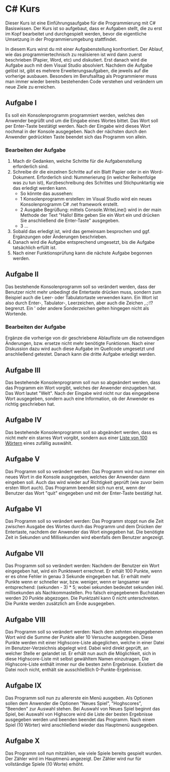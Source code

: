 # C# Kurs
Dieser Kurs ist eine Einführungsaufgabe für die Programmierung mit C# Basiswissen. Der Kurs ist so aufgebaut, dass er Aufgaben stellt, die zu erst im Kopf bearbeitet und durchgespielt werden, bevor die eigentliche Umsetzung in der Programmierumgebung stattfindet. 

In diesem Kurs wirst du mit einer Aufgabenstellung konfrontiert. Der Ablauf, wie das programmiertechnisch zu realisieren ist wird dann zuerst beschrieben (Papier, Word, etc) und diskutiert. Erst danach wird die Aufgabe auch mit dem Visual Studio absolviert. Nachdem die Aufgabe gelöst ist, gibt es mehrere Erweiterungsaufgaben, die jeweils auf die vorherige ausbauen. Besonders im Berufsalltag als Programmierer muss man immer wieder bereits bestehenden Code verstehen und verändern um neue Ziele zu erreichen.

## Aufgabe I
Es soll ein Konsolenprogramm programmiert werden, welches den Anwender begrüßt und um die Eingabe eines Wortes bittet. Das Wort soll per Enter-Taste bestätigt werden. Nach der Eingabe wird dieses Wort nochmal in der Konsole ausgegeben. Nach der nächsten durch den Anwender gedrückten Taste beendet sich das Programm von allein.

### Bearbeiten der Aufgabe
1. Mach dir Gedanken, welche Schritte für die Aufgabenstellung erforderlich sind.
2. Schreibe dir die einzelnen Schritte auf ein Blatt Papier oder in ein Word-Dokument. Erforderlich sind: Nummerierung (in welcher Reihenfolge was zu tun ist), Kurzbeschreibung des Schrittes und Stichpunktartig wie das erledigt werden kann. 
   - So könnte das aussehen:
   - 1 Konsolenprogramm erstellen: im Visual Studio wird ein neues Konsolenprogramm C# .net framework erstellt.
   - 2 Ausgabe Begrüßung: mittels Console.WriteLine() wird in der main Methode der Text "Hallo! Bitte geben Sie ein Wort ein und drücken Sie anschließend die Enter-Taste" ausgegeben.
   - 3 ...
3. Sobald das erledigt ist, wird das gemeinsam besprochen und ggf. Ergänzungen oder Änderungen beschrieben.
4. Danach wird die Aufgabe entsprechend umgesetzt, bis die Aufgabe tatsächlich erfüllt ist.
5. Nach einer Funktionsprüfung kann die nächste Aufgabe begonnen werden.

## Aufgabe II
Das bestehende Konsolenprogramm soll so verändert werden, dass der Benutzer nicht mehr unbedingt die Entertaste drücken muss, sondern zum Beispiel auch die Leer- oder Tabulatortaste verwenden kann. Ein Wort ist also durch Enter-, Tabulator-, Leerzeichen, aber auch die Zeichen ,.;:!? begrenzt. Ein ' oder andere Sonderzeichen gelten hingegen nicht als Wortende.

### Bearbeiten der Aufgabe
Ergänze die vorherige von dir geschriebene Ablaufliste um die notwendigen Änderungen, bzw. ersetze nicht mehr benötigte Funktionen. Nach einer Diskussion dazu wird auch diese Aufgabe im Quellcode umgesetzt und anschließend getestet. Danach kann die dritte Aufgabe erledigt werden.

## Aufgabe III
Das bestehende Konsolenprogramm soll nun so abgeändert werden, dass das Programm ein Wort vorgibt, welches der Anwender einzugeben hat. Das Wort lautet "Welt". Nach der Eingabe wird nicht nur das eingegebene Wort ausgegeben, sondern auch eine Information, ob der Anwender es richtig geschrieben hat.

## Aufgabe IV
Das bestehende Konsolenprogramm soll so abgeändert werden, dass es nicht mehr ein starres Wort vorgibt, sondern aus einer [Liste von 100 Wörtern](aufgabe-4-wortliste) eines zufällig auswählt.

## Aufgabe V
Das Programm soll so verändert werden: Das Programm wird nun immer ein neues Wort in die Konsole ausgegeben, welches der Anwender dann eingeben soll. Auch das wird wieder auf Richtigkeit geprüft (wie zuvor beim ersten Wort auch). Das Programm beendet sich nun erst, wenn der Benutzer das Wort "quit" eingegeben und mit der Enter-Taste bestätigt hat.

## Aufgabe VI
Das Programm soll so verändert werden: Das Programm stoppt nun die Zeit zwischen Ausgabe des Wortes durch das Programm und dem Drücken der Entertaste, nachdem der Anwender das Wort eingegeben hat. Die benötigte Zeit in Sekunden und Millisekunden wird ebenfalls dem Benutzer angezeigt.

## Aufgabe VII
Das Programm soll so verändert werden: Nachdem der Benutzer ein Wort eingegeben hat, wird ein Punktewert errechnet. Er erhält 100 Punkte, wenn er es ohne Fehler in genau 3 Sekunde eingegeben hat. Er erhält mehr Punkte wenn er schneller war, bzw. weniger, wenn er langsamer war entsprechend: (sekunden - 3) * 5; wobei sekunden bedeutet sekunden inkl. millisekunden als Nachkommastellen. Pro falsch eingegebenem Buchstaben werden 20 Punkte abgezogen. Die Punktzahl kann 0 nicht unterschreiten. Die Punkte werden zusätzlich am Ende ausgegeben.

## Aufgabe VIII
Das Programm soll so verändert werden: Nach dem zehnten eingegebenen Wort wird die Summe der Punkte aller 10 Versuche ausgegeben. Diese Punkte werden mit einer Highscore-Liste abgeglichen, welche in einer Datei im Benutzer-Verzeichnis abgelegt wird. Dabei wird direkt geprüft, an welcher Stelle er gelandet ist. Er erhält nun auch die Möglichkeit, sich in diese Highscore-Liste mit selbst gewähltem Namen einzutragen. Die Highscore-Liste enthält immer nur die besten zehn Ergebnisse. Existiert die Datei noch nicht, enthält sie ausschließlich 0-Punkte-Ergebnisse.

## Aufgabe IX 
Das Programm soll nun zu allererste ein Menü ausgeben. Als Optionen sollen dem Anwender die Optionen "Neues Spiel", "Hoghscores", "Beenden" zur Auswahl stehen. Bei Auswahl von Neues Spiel beginnt das Spiel, bei Auswahl von Highscore wird die Liste der besten Ergebnisse ausgegeben werden und beenden beendet das Programm. Nach einem Spiel (10 Wörter) wird anschließend wieder das Hauptmenü ausgegeben.

## Aufgabe X
Das Programm soll nun mitzählen, wie viele Spiele bereits gespielt wurden. Der Zähler wird im Hauptmenü angezeigt. Der Zähler wird nur für vollständige Spiele (10 Worte) erhöht. 


